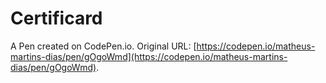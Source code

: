 # Certificard

A Pen created on CodePen.io. Original URL: [https://codepen.io/matheus-martins-dias/pen/gOgoWmd](https://codepen.io/matheus-martins-dias/pen/gOgoWmd).


